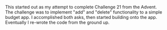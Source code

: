 This started out as my attempt to complete Challenge 21 from the Advent. The challenge was to implement "add" and "delete" functionality to a simple budget app. I accomplished both asks, then started building onto the app. Eventually I re-wrote the code from the ground up.
